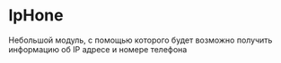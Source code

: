 # IpHone
Небольшой модуль, с помощью которого будет возможно получить информацию об IP адресе и номере телефона
